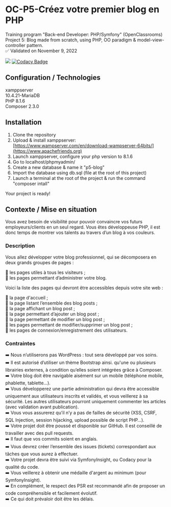 # OC-P5-Créez votre premier blog en PHP

Training program "Back-end Developer: PHP/Symfony" (OpenClassrooms)<br>
Project 5:  Blog made from scratch, using PHP, OO paradigm & model-view-controller pattern.<br>
✅ Validated on November 9, 2022

<a href="https://codeclimate.com/github/AnnaigJegourel/OC-P5-Creez-votre-premier-blog-en-PHP/maintainability"><img src="https://api.codeclimate.com/v1/badges/45cffc5f39efdfb0c1b5/maintainability" /></a>
[![Codacy Badge](https://app.codacy.com/project/badge/Grade/67632e5883c04645a5864846ade98bab)](https://www.codacy.com/gh/AnnaigJegourel/OC-P5-Creez-votre-premier-blog-en-PHP/dashboard?utm_source=github.com&amp;utm_medium=referral&amp;utm_content=AnnaigJegourel/OC-P5-Creez-votre-premier-blog-en-PHP&amp;utm_campaign=Badge_Grade)

## Configuration / Technologies

xamppserver<br>
10.4.21-MariaDB<br>
PHP 8.1.6<br>
Composer 2.3.0<br>

## Installation

1.  Clone the repository
2.  Upload & install xamppserver: [https://www.wampserver.com/en/download-wampserver-64bits/](https://www.apachefriends.org)
3.  Launch xamppserver, configure your php version to 8.1.6
4.  Go to localhost/phpmyadmin/
5.  Create a new database & name it "p5-blog"
6.  Import the database using db.sql (file at the root of this project)
7.  Launch a terminal at the root of the project & run the command "composer intall"

Your project is ready!

## Contexte / Mise en situation

Vous avez besoin de visibilité pour pouvoir convaincre vos futurs employeurs/clients en un seul regard. 
Vous êtes développeuse PHP, il est donc temps de montrer vos talents au travers d’un blog à vos couleurs.

### Description

Vous allez développer votre blog professionnel, qui se décomposera en deux grands groupes de pages :

👥 les pages utiles à tous les visiteurs ;
<br>
👤 les pages permettant d’administrer votre blog.

Voici la liste des pages qui devront être accessibles depuis votre site web :

📄 la page d'accueil ;
<br>
📄 la page listant l’ensemble des blog posts ;
<br>
📄 la page affichant un blog post ;
<br>
📄 la page permettant d’ajouter un blog post ;
<br>
📄 la page permettant de modifier un blog post ;
<br>
📑 les pages permettant de modifier/supprimer un blog post ;
<br>
📑 les pages de connexion/enregistrement des utilisateurs.

### Contraintes

➡️ Nous n’utiliserons pas WordPress : tout sera développé par vos soins. 
<br>
➡️ Il est autorisé d’utiliser un thème Bootstrap ainsi. qu'une ou plusieurs librairies externes, 
à condition qu’elles soient intégrées grâce à Composer.
<br>
➡️ Votre blog doit être navigable aisément sur un mobile (téléphone mobile, phablette, tablette…). 
<br>
➡️ Vous développerez une partie administration qui devra être accessible uniquement aux utilisateurs inscrits et validés,
et vous veillerez à sa sécurité. Les autres utilisateurs pourront uniquement commenter les articles (avec validation avant publication).
<br>
➡️ Vous vous assurerez qu’il n’y a pas de failles de sécurité 
(XSS, CSRF, SQL Injection, session hijacking, upload possible de script PHP…).
<br>
➡️ Votre projet doit être poussé et disponible sur GitHub. Il est conseillé de travailler avec des pull requests. 
<br>
➡️ Il faut que vos commits soient en anglais.
<br>
➡️ Vous devrez créer l’ensemble des issues (tickets) correspondant aux tâches que vous aurez à effectuer.
<br>
➡️ Votre projet devra être suivi via SymfonyInsight, ou Codacy pour la qualité du code. 
<br>
➡️ Vous veillerez à obtenir une médaille d'argent au minimum (pour SymfonyInsight). 
<br>
➡️ En complément, le respect des PSR est recommandé afin de proposer un code compréhensible et facilement évolutif.
<br>
➡️ Ce qui doit prévaloir doit être les délais.
